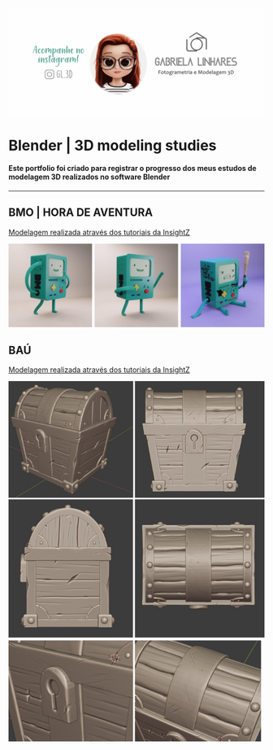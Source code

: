 ![](fig/capa.png)

# Blender | 3D modeling studies

#### Este portfolio foi criado para registrar o progresso dos meus estudos de modelagem 3D realizados no software Blender

-----------------------------------------------------------------------------------------------------------------------------------------------------------------------------------

## BMO | HORA DE AVENTURA 
[Modelagem realizada através dos tutoriais da InsightZ](https://www.youtube.com/channel/UCYXoautmTvZFuU1Lj6XLJ8Q)

![](fig/bmo%20junto.png)

## BAÚ
[Modelagem realizada através dos tutoriais da InsightZ](https://www.youtube.com/channel/UCYXoautmTvZFuU1Lj6XLJ8Q)

![](fig/baú.jpg)


